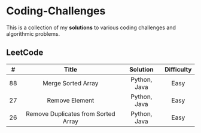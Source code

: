 # **Coding-Challenges**
This is a collection of my **solutions** to various coding challenges and algorithmic problems.

## LeetCode

| #  | Title | Solution | Difficulty |
| :-: | :-: | :-: | :-: |
| 88 | Merge Sorted Array | Python, Java | Easy |
| 27 | Remove Element | Python, Java | Easy |
| 26 | Remove Duplicates from Sorted Array | Python, Java | Easy |
